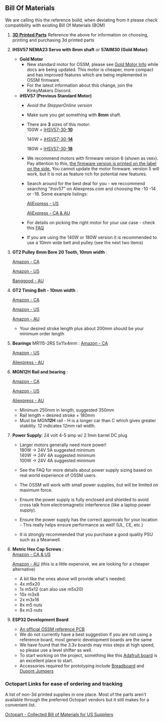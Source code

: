 ## Bill Of Materials

We are calling this the reference build, when deviating from it please check compatibility with existing Bill Of Materials (BOM)

1.  **[3D Printed Parts](3dprintedparts.md)**
Reference the above for information on choosing, printing and purchasing 3d printed parts

2.  **IHSV57 NEMA23 Servo with 8mm shaft** _or_ **57AIM30 (Gold Motor)**:
    - **Gold Motor**
      - New standard motor for OSSM, please see [Gold Motor Info](../motors/57AIM30.md) while docs are being updated.
        This motor is cheaper, more compact and has improved features which are being implemented in OSSM firmware.
      - For the latest information about this change, join the KinkyMakers Discord.
    - **iHSV57 (Previous Standard Motor)**
      - _Avoid the StepperOnline version_
      - Make sure you get something with **8mm** shaft.
      - There are **3** sizes of this motor:  
          100W = [iHSV57-30-**10**](https://www.aliexpress.com/w/wholesale-iHSV57%2525252d30%2525252d10.html)

          140W = [iHSV57-30-**14**](https://www.aliexpress.com/w/wholesale-iHSV57%2525252d30%2525252d14.html)

          180W = [iHSV57-30-**18**](https://www.aliexpress.com/w/wholesale-iHSV57%2525252d30%2525252d18.html)

      - We recommend motors with firmware version 6 (shown as `V60x`). Pay attention to
        this, [the firmware version is printed on the label on the side.](https://user-images.githubusercontent.com/131713378/234460307-1c29c18b-3bb5-4ac9-b66f-0dea9df0acac.png)
        You cannot update the motor firmware. version 5 will work, but it is not as feature rich for potential new
        features.
      - Search around for the best deal for you - we reccommend searching "ihsv57" on Aliexpress.com and choosing the -10
        -14 or -18. Some example listings:

        [AliExpress - US](https://www.aliexpress.us/item/2251832528412325.html)

        [AliExpress - CA & AU](https://www.aliexpress.us/item/32714727077.html)


      - For details on picking the right motor for your use case - check
          this [FAQ](../faq.md)
      - If you are using the 140W or 180W version it is recommended to use a 10mm wide belt and pulley (see the next two items)


3.  **GT2 Pulley 8mm Bore 20 Tooth, 10mm width** :

    [Amazon - CA](https://www.amazon.ca/Timing-Pulley-8mm-bore-10mm-belt-20-Tooth/dp/B09L7D7HHT)

    [Amazon - US](https://www.amazon.com/WINSINN-Aluminum-Synchronous-Timing-Printer/dp/B07BTDRW5Z)

    [Banggood - AU](https://au.banggood.com/5MM-or-6_35MM-or-8MM-Bore-20TeethGT2-Alumium-Timing-Pulley-For-Width-10mm-GT2-Belt-p-1106314.html)

4.  **GT2 Timing Belt - 10mm width** :

    [Amazon - CA](https://www.amazon.ca/Timing-Meters-Creality-Anycubic-Printer/dp/B097T4DFM6)

    [Amazon - US](https://www.amazon.com/Timing-Meters-Creality-Anycubic-Printer/dp/B097T4DFM6)

    [Amazon - AU]()

    - Your desired stroke length plus about 200mm should be your minimum order length


5.  **Bearings** MR115-2RS 5x11x4mm :
    [Amazon - CA](https://www.amazon.ca/gp/product/B07CVBW44R)

    [Amazon - US](https://www.amazon.com/Miniature-Bearings-MR115-2RS-Double-Shielded-5x11x4mm/dp/B08PFT72RQ)

    [Aliexpress - AU](https://www.aliexpress.us/item/2251832628223170.html)

6.  **MGN12H Rail and bearing** :

    [Amazon - CA](https://www.amazon.ca/MGN12H-Stainless-Carriage-Precision-Machine/dp/B09TWKWCZR)

    [Amazon - US](https://www.amazon.com/ReliaBot-Linear-Carriage-Printer-Machine/dp/B07B4DWWZC)

    [Aliexpress - AU](https://www.aliexpress.com/item/32840113910.html)

    - Minimum 250mm in length, suggested 350mm
    - Rail length = desired stroke + 180mm
    - Must be MGN**12H** rail - H is a longer car than C which gives greater stability. 12 indicates 12mm rail width.

7.  **Power Supply**: 24 volt 4-5 amp w/ 2.1mm barrel DC plug

    - Larger motors generally need more power!  
      180W -> 24V 5A suggested minimum  
      140W -> 24V 4A suggested minimum  
      100W -> 24V 4A suggested minimum

    - See the FAQ for more details about power supply sizing based on real world experience of OSSM users.
    - The OSSM will work with small power supplies, but will be limited on maximum force.
    - Ensure the power supply is fully enclosed and shielded to avoid cross talk from electromagnetic interference (like a laptop power supply).
    - Ensure the power supply has the correct approvals for your location - This really helps ensure performance as well! (UL, CE, etc.)
    - It is strongly recommended that you purchase a good quality PSU such as a Meanwell.

8.  **Metric Hex Cap Screws** :  
    [Amazon - CA & US](https://www.amazon.ca/Comdox-500pcs-Socket-Screws-Assortment/dp/B06XQLTLHP)

    [Amazon - AU](https://www.amazon.com.au/VIGRUE-Stainless-Hexagon-Washers-Assortment/dp/B08CK9Y971) (this is a little
    expensive, we are looking for a cheaper alternative)

    - A kit like the ones above will provide what's needed:
    - 4x m5x20
    - 1x m5x12 (can also use m5x20)
    - 10x m3x8
    - 2x m3x16
    - 8x m5 nuts
    - 8x m3 nuts

9.  **ESP32 Development Board**
    - [An official OSSM reference PCB](https://research-and-desire.myshopify.com/collections/all/products/ossm-reference-board)
    - We do not currently have a best suggestion if you are not using a reference board, most generic development boards are the same
    - We have found that the 3.3v boards may miss steps at high speed, so please use a level shifter as well.
    - To start working on the project, something like this [Adafruit board](https://www.adafruit.com/product/3405) is an excellent place to start.
    - Accessories required for prototyping
      include [Breadboard](https://www.amazon.ca/Breadboard-Solderless-Prototype-Distribution-Connecting/dp/B01EV6LJ7G/ref=sr_1_5?dchild=1&keywords=breadboard&qid=1627823170&sr=8-5)
      and [Dupont Jumpers](https://www.amazon.ca/120pcs-Multicolored-Breadboard-Arduino-raspberry/dp/B01LZF1ZSZ/ref=sr_1_5?dchild=1&keywords=dupont+jumper&qid=1627823220&sr=8-5)

### Octopart Links for ease of ordering and tracking

A list of non-3d printed supplies in one place. Most of the parts aren't available through the preferred Octopart vendors but it still makes for a convenient list.

[Octopart - Collected Bill of Materials for US Suppliers](https://octopart.com/bom-tool/nfUsbySS)
